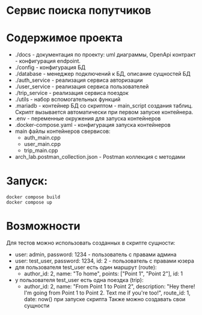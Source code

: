 # Сервис поиска попутчиков

# Содержимое проекта
- ./docs - документация по проекту: uml диаграммы, OpenApi контракт - конфигурация endpoint.
- ./config - конфигурация БД
- ./database - менеджер подключений к БД, описание сущностей БД
- ./auth_service - реализация сервиса авторизации
- ./user_service - реализация сервиса пользователей
- ./trip_service - реализация сервиса поездок
- ./utils - набор вспомогательных функций
- .mariadb - контейнер БД со скриптом - main_script создания таблиц. Скрипт вызывается автоматически при первом запуске контейнера.
- .env - переменные окружения для запуска контейнеров
- .docker-compose.yaml - конфигурация запуска контейнеров
- main файлы контейнеров свервисов:
  - auth_main.cpp
  - user_main.cpp 
  - trip_main.cpp
- arch_lab.postman_collection.json - Postman коллекция с методами

# Запуск:
```
docker compose build
docker compose up
```

# Возможности
Для тестов можно использовать созданных в скрипте сущности:
- user: admin, password: 1234 - пользователь с правами админа
- user: test_user, password: 1234, id: 2 - пользователь с правами юзера
- для пользователя test_user есть один маршрут (route):
  - author_id: 2, name: "To home", points: ["Point 1", "Point 2"], id: 1
- у пользователя test_user есть одна поездка (trip):
  - author_id: 2, name: "From Point 1 to Point 2", description: "Hey there! I'm going from Point 1 to Point 2. Text me if you're too!", route_id: 1, date: now() при запуске скрипта
Также можно создавать свои сущности 